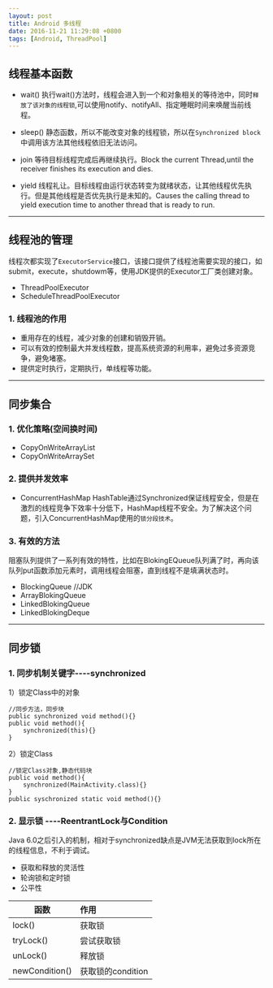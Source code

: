 ```yaml
---
layout: post
title: Android 多线程
date: 2016-11-21 11:29:08 +0800
tags: [Android, ThreadPool]
---
```


## 线程基本函数 ##

 - wait()
执行wait()方法时，线程会进入到一个和对象相关的等待池中，同时`释放了该对象的线程锁`,可以使用notify、notifyAll、指定睡眠时间来唤醒当前线程。

 - sleep()
静态函数，所以不能改变对象的线程锁，所以在`Synchronized block`中调用该方法其他线程依旧无法访问。

 - join
等待目标线程完成后再继续执行。Block the current Thread,until the receiver finishes its execution and dies.

 - yield
线程礼让。目标线程由运行状态转变为就绪状态，让其他线程优先执行。但是其他线程是否优先执行是未知的。Causes the calling thread to yield execution time to another thread that is ready to run.


----------


## 线程池的管理 ##
线程次都实现了`ExecutorService`接口，该接口提供了线程池需要实现的接口，如submit，execute，shutdowm等，使用JDK提供的Executor工厂类创建对象。

 - ThreadPoolExecutor
 - ScheduleThreadPoolExecutor


### 1. 线程池的作用 ###
 - 重用存在的线程，减少对象的创建和销毁开销。
 - 可以有效的控制最大并发线程数，提高系统资源的利用率，避免过多资源竞争，避免堵塞。
 - 提供定时执行，定期执行，单线程等功能。


----------

## 同步集合 ##

### 1. 优化策略(空间换时间)
 - CopyOnWriteArrayList
 - CopyOnWriteArraySet
### 2. 提供并发效率
 - ConcurrentHashMap
HashTable通过Synchronized保证线程安全，但是在激烈的线程竞争下效率十分低下，HashMap线程不安全。为了解决这个问题，引入ConcurrentHashMap使用的`锁分段技术`。

### 3. 有效的方法

阻塞队列提供了一系列有效的特性，比如在BlokingEQueue队列满了时，再向该队列put函数添加元素时，调用线程会阻塞，直到线程不是填满状态时。

 - BlockingQueue //JDK
 - ArrayBlokingQueue
 - LinkedBlokingQueue
 - LinkedBlokingDeque


----------


## 同步锁 ##

### 1. 同步机制关键字----synchronized

 1）锁定Class中的对象
 
    //同步方法，同步块
    public synchronized void method(){}
    public void method(){
        synchronized(this){}
    }

 2）锁定Class
 
    //锁定Class对象,静态代码块
    public void method(){
        synchronized(MainActivity.class){}
    }
    public syschronized static void method(){}
    
### 2. 显示锁 ----ReentrantLock与Condition

Java 6.0之后引入的机制，相对于synchronized缺点是JVM无法获取到lock所在的线程信息，不利于调试。

 - 获取和释放的灵活性
 - 轮询锁和定时锁
 - 公平性


 | 函数        | 作用  |
| --  | :-----  |
| lock()     | 获取锁 |
| tryLock()        |  尝试获取锁   | 
| unLock()        |  释放锁   |  
| newCondition()   |    获取锁的condition    |  


[jekyll-docs]: http://jekyllrb.com/docs/home
[jekyll-gh]:   https://github.com/jekyll/jekyll
[jekyll-talk]: https://talk.jekyllrb.com/
  

 
 
  
 
 
 
